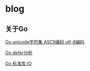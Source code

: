 # blog

## 关于Go

[Go unicode字符集 ASCII编码 utf-8编码](https://www.jianshu.com/p/6d5d9179fd8c)

[Go defer分析](https://www.jianshu.com/p/f74fc6166df4)

[Go 标准库 IO](https://www.jianshu.com/p/abc396787a32)
